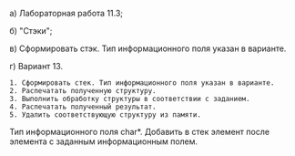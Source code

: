 a) Лабораторная работа 11.3;

б) "Стэки";

в) Сформировать стэк. Тип информационного поля указан в варианте.

г) Вариант 13.

    1. Сформировать стек. Тип информационного поля указан в варианте.
    2. Распечатать полученную структуру.
    3. Выполнить обработку структуры в соответствии с заданием.
    4. Распечатать полученный результат.
    5. Удалить соответствующую структуру из памяти.

 Тип информационного поля char*. Добавить в стек элемент после элемента с заданным информационным полем.
